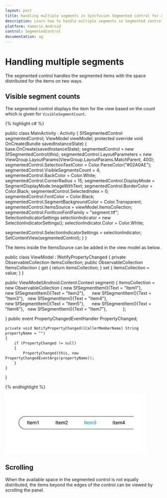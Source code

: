 ```yaml
---
layout: post
title: Handling multiple segments in Syncfusion Segmented control for Xamarin.Android
description: Learn how to handle multiple segments in Segmented control
platform: Xamarin.Android
control: SegmentedControl
documentation: ug
---
```


# Handling multiple segments

The segmented control handles the segmented items with the space distributed for the items on two ways.

## Visible segment counts

The segmented control displays the item for the view based on the count which is given for `VisibleSegmentCount`. 

{% highlight c# %}

public class MainActivity : Activity
{
SfSegmentedControl segmentedControl;
ViewModel viewModel;
protected override void OnCreate(Bundle savedInstanceState)
{
base.OnCreate(savedInstanceState);
segmentedControl = new SfSegmentedControl(this);
segmentedControl.LayoutParameters = new ViewGroup.LayoutParams(ViewGroup.LayoutParams.MatchParent, 400);
segmentedControl.SelectionTextColor = Color.ParseColor("#02A0AE");
segmentedControl.VisibleSegmentsCount = 4;
segmentedControl.BackColor = Color.White;
segmentedControl.CornerRadius = 15;
segmentedControl.DisplayMode = SegmentDisplayMode.ImageWithText;
segmentedControl.BorderColor = Color.Black;
segmentedControl.SelectedIndex = 0;
segmentedControl.FontColor = Color.Black;
segmentedControl.SegmentBackgroundColor = Color.Transparent;
segmentedControl.ItemsSource = viewModel.ItemsCollection;
segmentedControl.FontIconFontFamily = "segment.ttf";
SelectionIndicatorSettings selectionIndicator = new SelectionIndicatorSettings();
selectionIndicator.Color = Color.White;

segmentedControl.SelectionIndicatorSettings = selectionIndicator;
SetContentView(segmentedControl);
}
}

The items inside the ItemsSource can be added in the view model as below.

public class ViewModel : INotifyPropertyChanged
{
private ObservableCollection<SfSegmentItem> itemsCollection;
public ObservableCollection<SfSegmentItem> ItemsCollection
{
    get { return itemsCollection; }
    set { itemsCollection = value; }
}

public ViewModel(Android.Content.Context segment)
{
ItemsCollection = new ObservableCollection<SfSegmentItem>
  {
new SfSegmentItem(){Text = "Item1"},          
new SfSegmentItem(){Text = "Item2"},     
new SfSegmentItem(){Text = "Item3"},  
new SfSegmentItem(){Text = "Item4"},          
new SfSegmentItem(){Text = "Item5"},     
new SfSegmentItem(){Text = "Item6"},  
new SfSegmentItem(){Text = "Item7"},          
  };
  
}
public event PropertyChangedEventHandler PropertyChanged;

    private void NotifyPropertyChanged([CallerMemberName] String propertyName = "")
    {
        if (PropertyChanged != null)
        {
            PropertyChanged(this, new PropertyChangedEventArgs(propertyName));
        }
    }
}

{% endhighlight %}

![Xamarin.Android SfSegmentedControl with four visible segment](images/Handling-multiple-segments/visiblesegment.png)

## Scrolling

When the available space in the segmented control is not equally distributed, the items beyond the edges of the control can be viewed by scrolling the panel.




